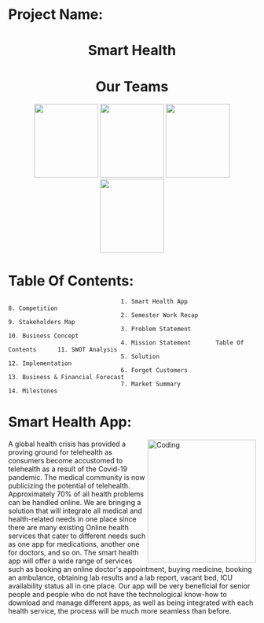 # Project Name:
<h1 align="center">Smart Health</h1>

<h1 align="center">Our Teams</h1>
<p align="center">
  <img  src="https://user-images.githubusercontent.com/80643467/166429043-4986bd8e-267a-468f-870b-72d001dbd3f8.png" height="150" width="130"/>
  <img  src="https://user-images.githubusercontent.com/80643467/166429969-6c323329-e5f2-4212-91b1-df61ebea9c5a.jpg" height="150" width="130"/> 
  <img  src="https://user-images.githubusercontent.com/80643467/166429998-ada4484a-62db-4615-9aa9-3a7de6de97ad.png" height="150" width="130"/>
  <img  src="https://user-images.githubusercontent.com/80643467/166430174-586a74b1-3019-4400-9f53-9e2d33b90ab2.png" height="150" width="130"/>
</p>
                                                                                 
# Table Of Contents:                                         
                                    1. Smart Health App                               8. Competition                    
                                    2. Semester Work Recap                            9. Stakeholders Map                
                                    3. Problem Statement                              10. Business Concept              
                                    4. Mission Statement       Table Of Contents      11. SWOT Analysis                 
                                    5. Solution                                       12. Implementation               
                                    6. Forget Customers                               13. Business & Financial Forecast 
                                    7. Market Summary                                 14. Milestones                    

# Smart Health App:

<img align="right" alt="Coding" height="250" width="220" src="https://user-images.githubusercontent.com/80643467/166924741-9163cbe3-9c41-4728-870a-d79dcdcd1cc4.png">
<p>
  A global health crisis has provided a proving ground for telehealth as consumers become accustomed to telehealth as a result of the Covid-19 pandemic. The medical community is now publicizing the potential of telehealth. Approximately 70% of all health problems can be handled online. We are bringing a solution that will integrate all medical and health-related needs in one place since there are many existing Online health services that cater to different needs such as one app for medications, another one for doctors, and so on. The smart health app will offer a wide range of services such as booking an online doctor's appointment, buying medicine, booking an ambulance, obtaining lab results and a lab report, vacant bed, ICU availability status all in one place. Our app will be very beneficial for senior people and people who do not have the technological know-how to download and manage different apps, as well as being integrated with each health service, the process will be much more seamless than before.
</p>
